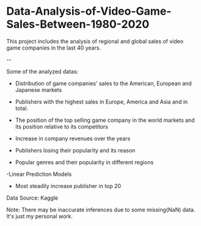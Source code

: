 # Data-Analysis-of-Video-Game-Sales-Between-1980-2020
This project includes the analysis of regional and global sales of video game companies in the last 40 years.

--

Some of the analyzed datas:

- Distribution of game companies' sales to the American, European and Japanese markets

- Publishers with the highest sales in Europe, America and Asia and in total.

- The position of the top selling game company in the world markets and its position relative to its competitors

- Increase in company revenues over the years

- Publishers losing their popularity and its reason

- Popular genres and their popularity in different regions

-Linear Prediction Models
 - Most steadily increase publisher in top 20

Data Source: Kaggle

Note: There may be inaccurate inferences due to some missing(NaN) data. It's just my personal work.
